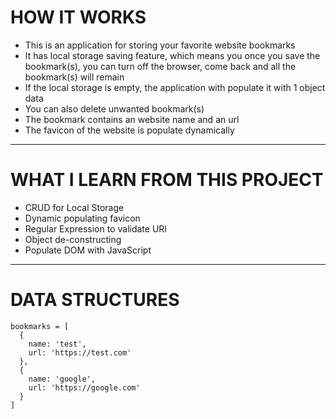 # HOW IT WORKS

- This is an application for storing your favorite website bookmarks
- It has local storage saving feature, which means you once you save the bookmark(s), you can turn off the browser, come back and all the bookmark(s) will remain
- If the local storage is empty, the application with populate it with 1 object data
- You can also delete unwanted bookmark(s)
- The bookmark contains an website name and an url
- The favicon of the website is populate dynamically

---

# WHAT I LEARN FROM THIS PROJECT

- CRUD for Local Storage
- Dynamic populating favicon
- Regular Expression to validate URl
- Object de-constructing
- Populate DOM with JavaScript

---

# DATA STRUCTURES

```
bookmarks = [
  {
    name: 'test',
    url: 'https://test.com'
  },
  {
    name: 'google',
    url: 'https://google.com'
  }
]
```
